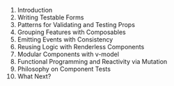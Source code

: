 1. Introduction
2. Writing Testable Forms
3. Patterns for Validating and Testing Props
4. Grouping Features with Composables
5. Emitting Events with Consistency
6. Reusing Logic with Renderless Components
7. Modular Components with v-model
8. Functional Programming and Reactivity via Mutation
9. Philosophy on Component Tests
10. What Next?
